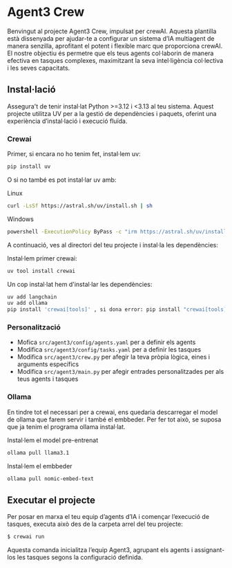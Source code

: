 # Agent3 Crew

Benvingut al projecte Agent3 Crew, impulsat per crewAI. Aquesta plantilla està dissenyada per ajudar-te a configurar un sistema d’IA multiagent de manera senzilla, aprofitant el potent i flexible marc que proporciona crewAI. El nostre objectiu és permetre que els teus agents col·laborin de manera efectiva en tasques complexes, maximitzant la seva intel·ligència col·lectiva i les seves capacitats.

## Instal·lació

Assegura't de tenir instal·lat Python >=3.12 i <3.13 al teu sistema. Aquest projecte utilitza UV per a la gestió de dependències i paquets, oferint una experiència d’instal·lació i execució fluïda.

### Crewai
Primer, si encara no ho tenim fet, instal·lem uv:

```bash
pip install uv
```
O si no també es pot instal·lar uv amb:

Linux 
```bash
curl -LsSf https://astral.sh/uv/install.sh | sh
```
Windows
```bash 
powershell -ExecutionPolicy ByPass -c "irm https://astral.sh/uv/install.ps1 | iex"
```

A continuació, ves al directori del teu projecte i instal·la les dependències:

Instal·lem primer crewai:

```bash
uv tool install crewai
```

Un cop instal·lat hem d'instal·lar les dependències:

```bash
uv add langchain
uv add ollama
pip install 'crewai[tools]' , si dona error: pip install "crewai[tools]"

```
### Personalització

- Mofica `src/agent3/config/agents.yaml` per a definir els agents
- Modifica `src/agent3/config/tasks.yaml` per a definir les tasques 
- Modifica `src/agent3/crew.py` per afegir la teva pròpia lògica, eines i arguments específics
- Modifica `src/agent3/main.py` per afegir entrades personalitzades per als teus agents i tasques

### Ollama
En tindre tot el necessari per a crewai, ens quedaria descarregar el model de ollama que farem servir i també el embbeder. 
Per fer tot això, se suposa que ja tenim el programa ollama instal·lat. 

Instal·lem el model pre-entrenat
```bash
ollama pull llama3.1
```

Instal·lem el embbeder 
```bash
ollama pull nomic-embed-text
```

## Executar el projecte

Per posar en marxa el teu equip d’agents d’IA i començar l’execució de tasques, executa això des de la carpeta arrel del teu projecte:

```bash
$ crewai run
```
Aquesta comanda inicialitza l’equip Agent3, agrupant els agents i assignant-los les tasques segons la configuració definida.




